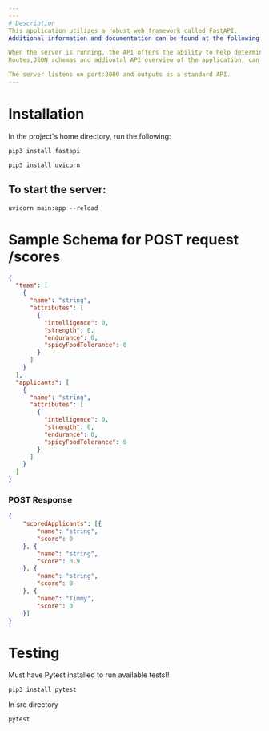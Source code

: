 ```yaml
---
---
# Description
This application utilizes a robust web framework called FastAPI. 
Additional information and documentation can be found at the following: https://fastapi.tiangolo.com/

When the server is running, the API offers the ability to help determine the best applicant for a team.
Routes,JSON schemas and addiontal API overview of the application, can be viewed at ***localhost:8000/docs***.

The server listens on port:8000 and outputs as a standard API. 
---
```

# Installation
In the project's home directory, run the following:

```
pip3 install fastapi
```
```
pip3 install uvicorn
```
## To start the server:
```
uvicorn main:app --reload
```

#  Sample Schema for POST request /scores
```json
{
  "team": [
    {
      "name": "string",
      "attributes": [
        {
          "intelligence": 0,
          "strength": 0,
          "endurance": 0,
          "spicyFoodTolerance": 0
        }
      ]
    }
  ],
  "applicants": [
    {
      "name": "string",
      "attributes": [
        {
          "intelligence": 0,
          "strength": 0,
          "endurance": 0,
          "spicyFoodTolerance": 0
        }
      ]
    }
  ]
}
```
### POST Response
```json
{
	"scoredApplicants": [{
		"name": "string",
		"score": 0
	}, {
		"name": "string",
		"score": 0.9
	}, {
		"name": "string",
		"score": 0
	}, {
		"name": "Timmy",
		"score": 0
	}]
}
```


# Testing
Must have Pytest installed to run available tests!!
```
pip3 install pytest
```
In src directory
```
pytest
```
